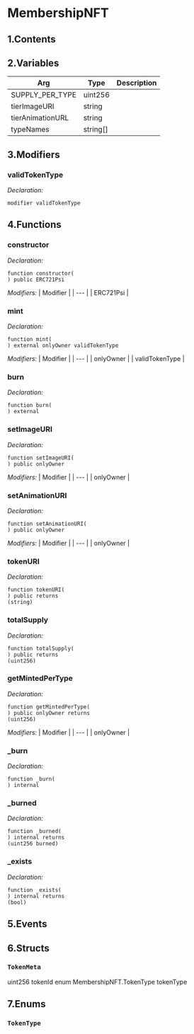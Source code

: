 # MembershipNFT



## 1.Contents

<!-- START doctoc -->
<!-- END doctoc -->

## 2.Variables

| Arg | Type | Description |
| --- | --- | --- |
SUPPLY_PER_TYPE | uint256 | 
tierImageURI | string | 
tierAnimationURL | string | 
typeNames | string[] | 

## 3.Modifiers
### validTokenType



*Declaration:*
```solidity
modifier validTokenType
```



## 4.Functions

### constructor



*Declaration:*
```solidity
function constructor(
) public ERC721Psi
```
*Modifiers:*
| Modifier |
| --- |
| ERC721Psi |




### mint



*Declaration:*
```solidity
function mint(
) external onlyOwner validTokenType
```
*Modifiers:*
| Modifier |
| --- |
| onlyOwner |
| validTokenType |




### burn



*Declaration:*
```solidity
function burn(
) external
```




### setImageURI



*Declaration:*
```solidity
function setImageURI(
) public onlyOwner
```
*Modifiers:*
| Modifier |
| --- |
| onlyOwner |




### setAnimationURI



*Declaration:*
```solidity
function setAnimationURI(
) public onlyOwner
```
*Modifiers:*
| Modifier |
| --- |
| onlyOwner |




### tokenURI



*Declaration:*
```solidity
function tokenURI(
) public returns
(string)
```




### totalSupply



*Declaration:*
```solidity
function totalSupply(
) public returns
(uint256)
```




### getMintedPerType



*Declaration:*
```solidity
function getMintedPerType(
) public onlyOwner returns
(uint256)
```
*Modifiers:*
| Modifier |
| --- |
| onlyOwner |




### _burn



*Declaration:*
```solidity
function _burn(
) internal
```




### _burned



*Declaration:*
```solidity
function _burned(
) internal returns
(uint256 burned)
```




### _exists



*Declaration:*
```solidity
function _exists(
) internal returns
(bool)
```




## 5.Events

## 6.Structs
### `TokenMeta`
uint256 tokenId
enum MembershipNFT.TokenType tokenType

## 7.Enums
### `TokenType`


